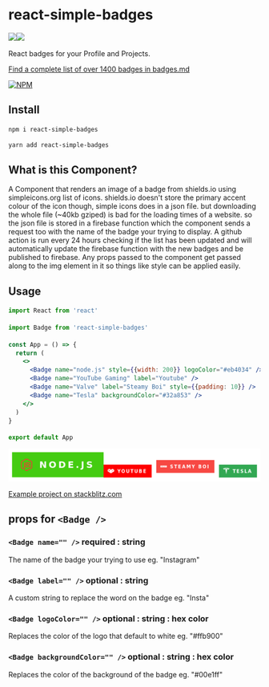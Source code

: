 # react-simple-badges

<img src="https://img.shields.io/badge/react%20-%2320232a.svg?&style=for-the-badge&logo=react&logoColor=%2361DAFB"/><img src="https://img.shields.io/badge/typescript%20-%23007ACC.svg?&style=for-the-badge&logo=typescript&logoColor=white"/>

React badges for your Profile and Projects.

[Find a complete list of over 1400 badges in badges.md](https://github.com/NWylynko/react-simple-badges/blob/master/badges.md)

[![NPM](https://nodei.co/npm/react-simple-badges.png)](https://www.npmjs.com/package/react-simple-badges)

## Install

```bash
npm i react-simple-badges
```

```bash
yarn add react-simple-badges
```

## What is this Component?

A Component that renders an image of a badge from shields.io using simpleicons.org list of icons. shields.io doesn't store the primary accent colour of the icon though, simple icons does in a json file. but downloading the whole file (~40kb gziped) is bad for the loading times of a website. so the json file is stored in a firebase function which the component sends a request too with the name of the badge your trying to display. A github action is run every 24 hours checking if the list has been updated and will automatically update the firebase function with the new badges and be published to firebase. Any props passed to the component get passed along to the img element in it so things like style can be applied easily.


## Usage

<!-- add-file: ./example/src/App.jsx -->

``` jsx markdown-add-files
import React from 'react'

import Badge from 'react-simple-badges'

const App = () => {
  return (
    <>
      <Badge name="node.js" style={{width: 200}} logoColor="#eb4034" />
      <Badge name="YouTube Gaming" label="Youtube" />
      <Badge name="Valve" label="Steamy Boi" style={{padding: 10}} />
      <Badge name="Tesla" backgroundColor="#32a853" />
    </>
  )
}

export default App

```
<!-- markdown-code-runner
  {
    "dependencies": [
      "react-simple-badges"
    ]
  }
-->

<!-- markdown-code-runner image-start -->

![rendered jsx](./README.0.png)

<!-- markdown-code-runner image-end -->

[Example project on stackblitz.com](https://stackblitz.com/edit/react-ejp4ec?embed=1&file=src/App.js&hideExplorer=1&hideNavigation=1&view=preview)

## props for `<Badge />`

### `<Badge name="" />` required : string
The name of the badge your trying to use
eg. "Instagram"
### `<Badge label="" />` optional : string
A custom string to replace the word on the badge
eg. "Insta"
### `<Badge logoColor="" />` optional : string : hex color
Replaces the color of the logo that default to white
eg. "#ffb900"
### `<Badge backgroundColor="" />` optional : string : hex color
Replaces the color of the background of the badge
eg. "#00e1ff"
